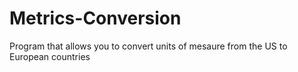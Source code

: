 # Metrics-Conversion
Program that allows you to convert units of mesaure from the US to European countries
